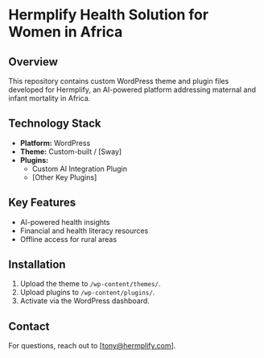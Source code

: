 # Hermplify Health Solution for Women in Africa

## Overview
This repository contains custom WordPress theme and plugin files developed for Hermplify, an AI-powered platform addressing maternal and infant mortality in Africa.

## Technology Stack
- **Platform:** WordPress  
- **Theme:** Custom-built / [Sway]  
- **Plugins:**  
  - Custom AI Integration Plugin  
  - [Other Key Plugins]  

## Key Features
- AI-powered health insights  
- Financial and health literacy resources  
- Offline access for rural areas  

## Installation
1. Upload the theme to `/wp-content/themes/`.  
2. Upload plugins to `/wp-content/plugins/`.  
3. Activate via the WordPress dashboard.  

## Contact
For questions, reach out to [tony@hermplify.com].
